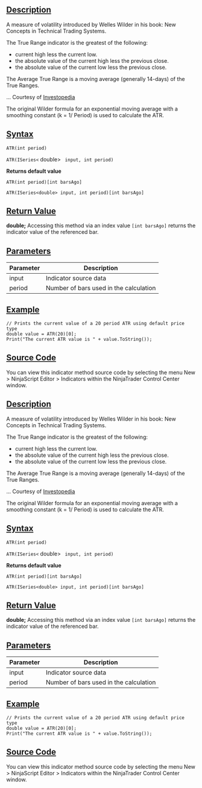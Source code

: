 ## [Description](https://developer.ninjatrader.com/docs/desktop/average_true_range_atr\#description)

A measure of volatility introduced by Welles Wilder in his book: New Concepts in Technical Trading Systems.

The True Range indicator is the greatest of the following:

- current high less the current low.
- the absolute value of the current high less the previous close.
- the absolute value of the current low less the previous close.

The Average True Range is a moving average (generally 14-days) of the True Ranges.

... Courtesy of [Investopedia](http://www.investopedia.com/terms/a/atr.asp)

The original Wilder formula for an exponential moving average with a smoothing constant (k = 1/ Period) is used to calculate the ATR.

## [Syntax](https://developer.ninjatrader.com/docs/desktop/average_true_range_atr\#syntax)

`ATR(int period)`

`ATR(ISeries<` double> ` input, int period)`

**Returns default value**

`ATR(int period)[int barsAgo]`

`ATR(ISeries<double> input, int period)[int barsAgo]`

## [Return Value](https://developer.ninjatrader.com/docs/desktop/average_true_range_atr\#return-value)

**double;** Accessing this method via an index value `[int barsAgo]` returns the indicator value of the referenced bar.

## [Parameters](https://developer.ninjatrader.com/docs/desktop/average_true_range_atr\#parameters)

| Parameter | Description |
| --- | --- |
| input | Indicator source data |
| period | Number of bars used in the calculation |

## [Example](https://developer.ninjatrader.com/docs/desktop/average_true_range_atr\#example)

```jsx-150469391 csharp
// Prints the current value of a 20 period ATR using default price type
double value = ATR(20)[0];
Print("The current ATR value is " + value.ToString());

```

## [Source Code](https://developer.ninjatrader.com/docs/desktop/average_true_range_atr\#source-code)

You can view this indicator method source code by selecting the menu New > NinjaScript Editor > Indicators within the NinjaTrader Control Center window.

## [Description](https://developer.ninjatrader.com/docs/desktop/average_true_range_atr\#description)

A measure of volatility introduced by Welles Wilder in his book: New Concepts in Technical Trading Systems.

The True Range indicator is the greatest of the following:

- current high less the current low.
- the absolute value of the current high less the previous close.
- the absolute value of the current low less the previous close.

The Average True Range is a moving average (generally 14-days) of the True Ranges.

... Courtesy of [Investopedia](http://www.investopedia.com/terms/a/atr.asp)

The original Wilder formula for an exponential moving average with a smoothing constant (k = 1/ Period) is used to calculate the ATR.

## [Syntax](https://developer.ninjatrader.com/docs/desktop/average_true_range_atr\#syntax)

`ATR(int period)`

`ATR(ISeries<` double> ` input, int period)`

**Returns default value**

`ATR(int period)[int barsAgo]`

`ATR(ISeries<double> input, int period)[int barsAgo]`

## [Return Value](https://developer.ninjatrader.com/docs/desktop/average_true_range_atr\#return-value)

**double;** Accessing this method via an index value `[int barsAgo]` returns the indicator value of the referenced bar.

## [Parameters](https://developer.ninjatrader.com/docs/desktop/average_true_range_atr\#parameters)

| Parameter | Description |
| --- | --- |
| input | Indicator source data |
| period | Number of bars used in the calculation |

## [Example](https://developer.ninjatrader.com/docs/desktop/average_true_range_atr\#example)

```jsx-150469391 csharp
// Prints the current value of a 20 period ATR using default price type
double value = ATR(20)[0];
Print("The current ATR value is " + value.ToString());

```

## [Source Code](https://developer.ninjatrader.com/docs/desktop/average_true_range_atr\#source-code)

You can view this indicator method source code by selecting the menu New > NinjaScript Editor > Indicators within the NinjaTrader Control Center window.